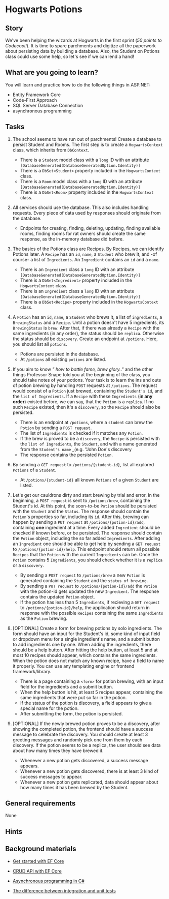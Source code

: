 # Hogwarts Potions

## Story

We've been helping the wizards at Hogwarts in the first sprint (_50 points to Codecool!_).
It is time to spare parchments and digitize all the paperwork about persisting data by building a database.
Also, the Student on Potions class could use some help, so let's see if we can lend a hand!

## What are you going to learn?

You will learn and practice how to do the following things in ASP.NET:

- Entity Framework Core
- Code-First Approach
- SQL Server Database Connection
- asynchronous programming



## Tasks

1. The school seems to have run out of parchments! Create a database to persist Student and Rooms. The first step is to create a `HogwartsContext` class, which inherits from `DbContext`.
    - There is a `Student` model class with a `long` ID with an attribute `[DatabaseGenerated(DatabaseGeneratedOption.Identity)]`
    - There is a `DbSet<Student>` property included in the `HogwartsContext` class.
    - There is a `Room` model class with a `long` ID with an attribute `[DatabaseGenerated(DatabaseGeneratedOption.Identity)]`
    - There is a `DbSet<Room>` property included in the `HogwartsContext` class.

2. All services should use the database. This also includes handling requests. Every piece of data used by responses should originate from the database.
    - Endpoints for creating, finding, deleting, updating, finding available rooms, finding rooms for rat owners should create the same response, as the in-memory database did before.

3. The basics of the Potions class are Recipes. By Recipes, we can identify Potions later. A `Recipe` has an `id`, `name`, a `Student` who brew it, and -of course- a list of `Ingredients`. An `Ingredient` contains an `id` and a `name`.
    - There is an `Ingredient` class a `long` ID with an attribute `[DatabaseGenerated(DatabaseGeneratedOption.Identity)]`
    - There is a `DbSet<Ingredient>` property included in the `HogwartsContext` class.
    - There is an `Ingredient` class a `long` ID with an attribute `[DatabaseGenerated(DatabaseGeneratedOption.Identity)]`
    - There is a `DbSet<Recipe>` property included in the `HogwartsContext` class.

4. A `Potion` has an `id`, `name`, a `Student` who brews it, a list of `ingredients`, a `BrewingStatus` and a `Recipe`. Until a potion doesn't have 5 ingredients, its `BrewingStatus` is `brew`. After that, if there was already a `Recipe` with the same ingredients (in any order), the status should be `replica`. Otherwise the status should be `discovery`. Create an endpoint at `/potions`. Here, you should list all `potions`.
    - Potions are persisted in the database.
    - At `/potions` all existing `potions` are listed.

5. If you aim to know _" how to bottle fame, brew glory.."_ and the other things Professor Snape told you at the beginning of the class, you should take notes of your potions. Your task is to learn the ins and outs of potion brewing by handling `POST` requests at `/potions`. The request would consist of a `Potion` just brewed, containing the `Student's id`, and the `list of Ingredients`. If a `Recipe` with these `Ingredients` (__in any order__) existed before, we can say, that the `Potion` is a `replica`. If no such `Recipe` existed, then it's a `discovery`, so the `Recipe` should also be persisted.
    - There is an endpoint at `/potions`, where a `student` can brew the `Potion` by sending a `POST request`.
    - The list of `Ingredients` is checked if it matches any `Potion`.
    - If the brew is proved to be a `discovery`, the `Recipe` is persisted with the `list of Ingredients`, the `Student`, and with a name generated from the `Student's name` _(e.g. "John Doe's discovery
    - The response contains the persisted `Potion`.

6. By sending a `GET request` to `/potions/{student-id}`, list all explored `Potions` of a `Student`.
    - At `/potions/{student-id}` all known `Potions` of a given `Student` are listed.

7. Let's get our cauldrons dirty and start brewing by trial and error. In the beginning, a `POST request` is sent to `/potions/brew`, containing the Student's id. At this point, the soon-to-be `Potion` should be persisted with the `Student` and the `Status`. The response should contain the `Potion`'s properties so far, including its `id`. After this, brewing can happen by sending a `PUT request` at `/potions/{potion-id}/add`, containing __one__ ingredient at a time. Every added `Ingredient` should be checked if known before, or be persisted. The response should contain the `Potion` object, including the so far added `Ingredients`. After adding an `Ingredient` one should be able to get help by sending a `GET request` to `/potions/{potion-id}/help`. This endpoint should return all possible `Recipes` that the `Potion` with the current `Ingredients` can be. Once the `Potion` contains 5 `Ingredients`, you should check whether it is a `replica` or a `discovery`.
    - By sending a `POST request` to `/potions/brew` a new `Potion` is generated containing the `Student` and the `status of brewing`.
    - By sending a `PUT request` to `/potions/{potion-id}/add` the `Potion` with the potion-id gets updated the new `Ingredient`. The response contains the updated `Potion` object.
    - If the potion has less than 5 `Ingredients`, if recieving a `GET request` to `/potions/{potion-id}/help`, the application should return in response with the possible `Recipes` containing the same `Ingredients` as the `Potion` brewing.

8. [OPTIONAL] Create a form for brewing potions by solo ingredients. The form should have an input for the Student's id, some kind of input field or dropdown menu for a single ingredient's name, and a submit button to add ingredients one by one. When adding the ingredients, there should be a help button. After hitting the help button, at least 5 and at most 10 recipes should appear, which contains the same ingredients. When the potion does not match any known recipe, have a field to name it properly. You can use any templating engine or frontend framework/library.
    - There is a page containing a `<form>` for potion brewing, with an input field for the ingredients and a submit button.
    - When the help button is hit, at least 5 recipes appear, containing the same ingredients that were put so far in the potion.
    - If the status of the potion is discovery, a field appears to give a special name for the potion.
    - After submitting the form, the potion is persisted.

9. [OPTIONAL] If the newly brewed potion proves to be a discovery, after showing the completed potion, the frontend should have a success message to celebrate the discovery. You should create at least 3 greeting messages and randomly pick one from them by each discovery. If the potion seems to be a replica, the user should see data about how many times they have brewed it.
    - Whenever a new potion gets discovered, a success message appears.
    - Whenever a new potion gets discovered, there is at least 3 kind of success messages to appear.
    - Whenever a new potion gets replicated, data should appear about how many times it has been brewed by the Student.

## General requirements

None

## Hints



## Background materials


- [Get started with EF Core](https://docs.microsoft.com/en-us/aspnet/core/data/ef-mvc/intro?view=aspnetcore-5.0)

- [CRUD API with EF Core](https://docs.microsoft.com/en-us/aspnet/core/data/ef-mvc/crud?view=aspnetcore-5.0)

- [Asynchronous programming in C#](https://docs.microsoft.com/en-us/dotnet/csharp/programming-guide/concepts/async/)

- <i class="far fa-candy-cane"></i> [The difference between integration and unit tests](https://stackoverflow.com/questions/10752/what-is-the-difference-between-integration-and-unit-tests)
